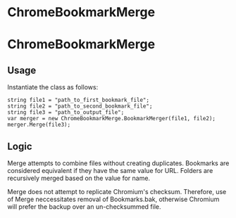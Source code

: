# ChromeBookmarkMerge
 
# ChromeBookmarkMerge

## Usage

Instantiate the class as follows:

    string file1 = "path_to_first_bookmark_file";
    string file2 = "path_to_second_bookmark_file";
    string file3 = "path_to_output_file";
    var merger = new ChromeBookmarkMerge.BookmarkMerger(file1, file2);
    merger.Merge(file3);

## Logic

Merge attempts to combine files without creating duplicates. Bookmarks are considered equivalent if they have the same value for URL. Folders are recursively merged based on the value for name.

Merge does not attempt to replicate Chromium's checksum. Therefore, use of Merge neccessitates removal of Bookmarks.bak, otherwise Chromium will prefer the backup over an un-checksummed file. 